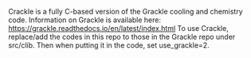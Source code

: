 Crackle is a fully C-based version of the Grackle cooling and chemistry code.  Information on Grackle is available here:
https://grackle.readthedocs.io/en/latest/index.html
To use Crackle, replace/add the codes in this repo to those in the Grackle repo under src/clib.  Then when putting it in the code, set use_grackle=2.

